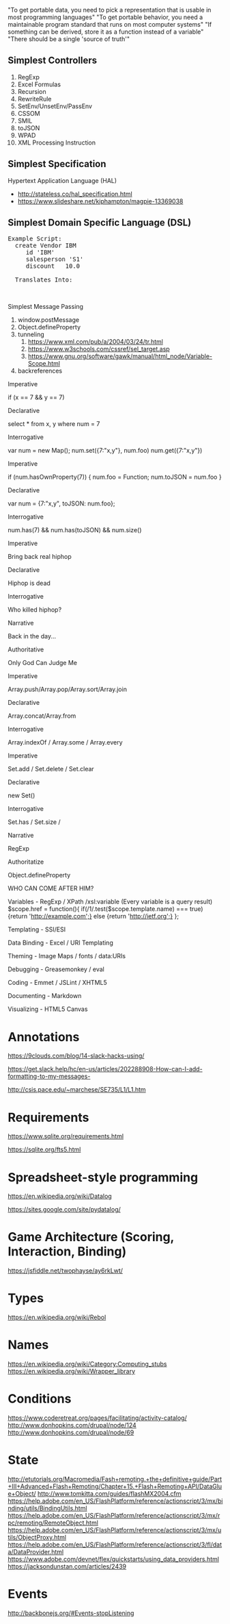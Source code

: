 "To get portable data, you need to pick a representation that is usable in most programming languages"
"To get portable behavior, you need a maintainable program standard that runs on most computer systems"
"If something can be derived, store it as a function instead of a variable"
"There should be a single 'source of truth'"

## Simplest Controllers

1. RegExp
1. Excel Formulas
1. Recursion
1. RewriteRule
1. SetEnv/UnsetEnv/PassEnv
1. CSSOM
1. SMIL
1. toJSON
1. WPAD
1. XML Processing Instruction

## Simplest Specification
Hypertext Application Language (HAL) 
* http://stateless.co/hal_specification.html
* https://www.slideshare.net/kiphampton/magpie-13369038

## Simplest Domain Specific Language (DSL)

<pre>
Example Script: 
  create Vendor IBM
	 id 'IBM'
	 salesperson 'S1'
	 discount	10.0

  Translates Into:
	<script>
	 <create domain='Vendor', id='IBM'>
		<field name='id'>IBM</field>
		<field name='salesperson'>S1</field>
		<field name='discount'>10.0</field>
	 </create>
	</script>
</pre>

Simplest Message Passing

1. window.postMessage
1. Object.defineProperty
1. tunneling
    1. https://www.xml.com/pub/a/2004/03/24/tr.html
    1. https://www.w3schools.com/cssref/sel_target.asp
    1. https://www.gnu.org/software/gawk/manual/html_node/Variable-Scope.html
1. backreferences


Imperative

if (x == 7 && y == 7)

Declarative

select * from x, y
where num = 7

Interrogative

var num = new Map();
num.set({7:"x,y"}, num.foo)
num.get({7:"x,y"})

Imperative

if (num.hasOwnProperty(7)) { num.foo = Function; num.toJSON = num.foo }

Declarative

var num = {7:"x,y", toJSON: num.foo};

Interrogative

num.has(7) && num.has(toJSON) && num.size()

Imperative

Bring back real hiphop

Declarative

Hiphop is dead

Interrogative

Who killed hiphop?

Narrative

Back in the day...

Authoritative

Only God Can Judge Me

Imperative

Array.push/Array.pop/Array.sort/Array.join

Declarative

Array.concat/Array.from

Interrogative

Array.indexOf / Array.some / Array.every

Imperative

Set.add / Set.delete / Set.clear

Declarative

new Set()

Interrogative

Set.has / Set.size / 

Narrative

RegExp

Authoritatize

Object.defineProperty

WHO CAN COME AFTER HIM?

Variables - RegExp / XPath /xsl:variable (Every variable is a query result)
      $scope.href = function(){
        if(/1/.test($scope.template.name) === true)
          {return 'http://example.com';}
        else
          {return 'http://ietf.org';}
      };  

Templating - SSI/ESI

Data Binding - Excel / URI Templating

Theming - Image Maps / fonts / data:URIs

Debugging - Greasemonkey / eval

Coding - Emmet / JSLint / XHTML5

Documenting - Markdown

Visualizing - HTML5 Canvas 

# Annotations

https://9clouds.com/blog/14-slack-hacks-using/

https://get.slack.help/hc/en-us/articles/202288908-How-can-I-add-formatting-to-my-messages-

http://csis.pace.edu/~marchese/SE735/L1/L1.htm

# Requirements

https://www.sqlite.org/requirements.html

https://sqlite.org/fts5.html

# Spreadsheet-style programming

https://en.wikipedia.org/wiki/Datalog

https://sites.google.com/site/pydatalog/

# Game Architecture (Scoring, Interaction, Binding)

https://jsfiddle.net/twophayse/ay6rkLwt/

# Types
https://en.wikipedia.org/wiki/Rebol

# Names
https://en.wikipedia.org/wiki/Category:Computing_stubs
https://en.wikipedia.org/wiki/Wrapper_library

# Conditions
https://www.coderetreat.org/pages/facilitating/activity-catalog/
http://www.donhopkins.com/drupal/node/124
http://www.donhopkins.com/drupal/node/69

# State
http://etutorials.org/Macromedia/Fash+remoting.+the+definitive+guide/Part+III+Advanced+Flash+Remoting/Chapter+15.+Flash+Remoting+API/DataGlue+Object/
http://www.tomkitta.com/guides/flashMX2004.cfm
https://help.adobe.com/en_US/FlashPlatform/reference/actionscript/3/mx/binding/utils/BindingUtils.html
https://help.adobe.com/en_US/FlashPlatform/reference/actionscript/3/mx/rpc/remoting/RemoteObject.html
https://help.adobe.com/en_US/FlashPlatform/reference/actionscript/3/mx/utils/ObjectProxy.html
https://help.adobe.com/en_US/FlashPlatform/reference/actionscript/3/fl/data/DataProvider.html
https://www.adobe.com/devnet/flex/quickstarts/using_data_providers.html
https://jacksondunstan.com/articles/2439

# Events
http://backbonejs.org/#Events-stopListening